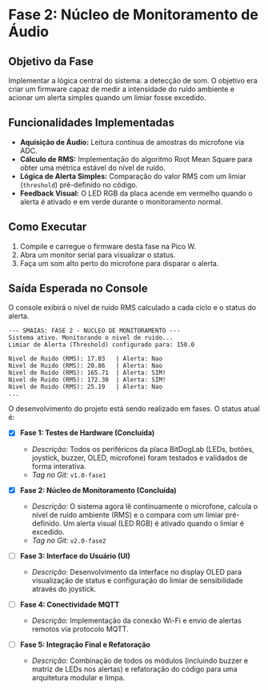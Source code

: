 # Fase 2: Núcleo de Monitoramento de Áudio

## Objetivo da Fase
Implementar a lógica central do sistema: a detecção de som. O objetivo era criar um firmware capaz de medir a intensidade do ruído ambiente e acionar um alerta simples quando um limiar fosse excedido.

## Funcionalidades Implementadas
- **Aquisição de Áudio:** Leitura contínua de amostras do microfone via ADC.
- **Cálculo de RMS:** Implementação do algoritmo Root Mean Square para obter uma métrica estável do nível de ruído.
- **Lógica de Alerta Simples:** Comparação do valor RMS com um limiar (`threshold`) pré-definido no código.
- **Feedback Visual:** O LED RGB da placa acende em vermelho quando o alerta é ativado e em verde durante o monitoramento normal.

## Como Executar
1. Compile e carregue o firmware desta fase na Pico W.
2. Abra um monitor serial para visualizar o status.
3. Faça um som alto perto do microfone para disparar o alerta.

## Saída Esperada no Console
O console exibirá o nível de ruído RMS calculado a cada ciclo e o status do alerta.

```
--- SMAIAS: FASE 2 - NUCLEO DE MONITORAMENTO ---
Sistema ativo. Monitorando o nivel de ruido...
Limiar de Alerta (Threshold) configurado para: 150.0

Nivel de Ruido (RMS): 17.03   | Alerta: Nao
Nivel de Ruido (RMS): 20.86   | Alerta: Nao
Nivel de Ruido (RMS): 165.71  | Alerta: SIM!
Nivel de Ruido (RMS): 172.30  | Alerta: SIM!
Nivel de Ruido (RMS): 25.19   | Alerta: Nao
...
```

O desenvolvimento do projeto está sendo realizado em fases. O status atual é:

- [X] **Fase 1: Testes de Hardware (Concluída)**
  - *Descrição:* Todos os periféricos da placa BitDogLab (LEDs, botões, joystick, buzzer, OLED, microfone) foram testados e validados de forma interativa.
  - *Tag no Git:* `v1.0-fase1`

- [X] **Fase 2: Núcleo de Monitoramento (Concluída)**
  - *Descrição:* O sistema agora lê continuamente o microfone, calcula o nível de ruído ambiente (RMS) e o compara com um limiar pré-definido. Um alerta visual (LED RGB) é ativado quando o limiar é excedido.
  - *Tag no Git:* `v2.0-fase2`

- [ ] **Fase 3: Interface do Usuário (UI)**
  - *Descrição:* Desenvolvimento da interface no display OLED para visualização de status e configuração do limiar de sensibilidade através do joystick.

- [ ] **Fase 4: Conectividade MQTT**
  - *Descrição:* Implementação da conexão Wi-Fi e envio de alertas remotos via protocolo MQTT.

- [ ] **Fase 5: Integração Final e Refatoração**
  - *Descrição:* Combinação de todos os módulos (incluindo buzzer e matriz de LEDs nos alertas) e refatoração do código para uma arquitetura modular e limpa.
